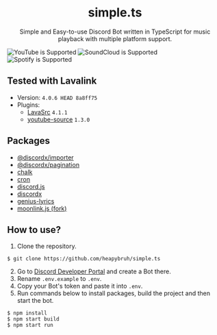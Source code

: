 <div align="center">
 <h1>simple.ts</h1>
 <p>Simple and Easy-to-use Discord Bot written in TypeScript for music playback with multiple platform support.</p>
</div>

![YouTube is Supported](https://img.shields.io/badge/YouTube-Supported-Green?logo=youtube)
![SoundCloud is Supported](https://img.shields.io/badge/SoundCloud-Supported-Green?logo=soundcloud)
![Spotify is Supported](https://img.shields.io/badge/Spotify-Supported-Green?logo=spotify)

## Tested with Lavalink
- Version: `4.0.6 HEAD 8a8ff75`
- Plugins:
  - [LavaSrc](https://github.com/topi314/LavaSrc) `4.1.1`
  - [youtube-source](https://github.com/lavalink-devs/youtube-source) `1.3.0`

## Packages
- [@discordx/importer](https://www.npmjs.com/package/@discordx/importer)
- [@discordx/pagination](https://www.npmjs.com/package/@discordx/pagination)
- [chalk](https://www.npmjs.com/package/chalk)
- [cron](https://www.npmjs.com/package/cron)
- [discord.js](https://www.npmjs.com/package/discord.js)
- [discordx](https://www.npmjs.com/package/discordx)
- [genius-lyrics](https://www.npmjs.com/package/genius-lyrics)
- [moonlink.js (fork)](https://github.com/heapybruh/moonlink.js)

## How to use?
1. Clone the repository.
```
$ git clone https://github.com/heapybruh/simple.ts
```
2. Go to [Discord Developer Portal](https://discord.com/developers/applications/) and create a Bot there.
3. Rename `.env.example` to `.env`.
4. Copy your Bot's token and paste it into `.env`.
5. Run commands below to install packages, build the project and then start the bot.
```
$ npm install
$ npm start build
$ npm start run
```
